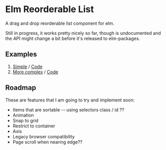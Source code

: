 # Elm Reorderable List

A drag and drop reorderable list component for elm.

Still in progress, it works pretty nicely so far, though is undocumented and the
API might change a bit before it's released to elm-packages.

## Examples

  1. [Simple](https://rohanorton.github.io/elm-reorderable-list/Simple.html) /
     [Code](https://github.com/rohanorton/elm-reorderable-list/blob/master/examples/Simple.elm)
  2. [More complex](https://rohanorton.github.io/elm-reorderable-list/Todo.html) /
     [Code](https://github.com/rohanorton/elm-reorderable-list/blob/master/examples/Todo.elm)

## Roadmap

These are features that I am going to try and implement soon:

- Items that are sortable -- using selectors class / id ??
- Animation
- Snap to grid
- Restrict to container
- Axis
- Legacy browser compatibility
- Page scroll when nearing edge??
